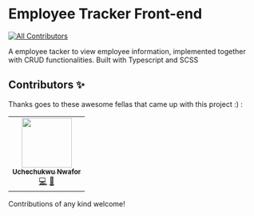 # Employee Tracker Front-end
<!-- ALL-CONTRIBUTORS-BADGE:START - Do not remove or modify this section -->
[![All Contributors](https://img.shields.io/badge/all_contributors-1-orange.svg?style=flat-square)](#contributors-)
<!-- ALL-CONTRIBUTORS-BADGE:END -->

A employee tacker to view employee information, implemented together with CRUD functionalities. Built with Typescript and SCSS

## Contributors ✨

Thanks goes to these awesome fellas that came up with this project :) :

<!-- ALL-CONTRIBUTORS-LIST:START - Do not remove or modify this section -->
<!-- prettier-ignore-start -->
<!-- markdownlint-disable -->
<table>
  <tr>
    <td align="center"><a href="https://blog.uchechukwunwafor.codes"><img src="https://avatars.githubusercontent.com/u/52088600?v=4?s=100" width="100px;" alt=""/><br /><sub><b>Uchechukwu Nwafor</b></sub></a><br /><a href="https://github.com/pmcrg-oau/Employee-Tracker-Frontend/commits?author=caspero-62" title="Code">💻</a> <a href="#maintenance-caspero-62" title="Maintenance">🚧</a></td>
  </tr>
</table>

<!-- markdownlint-restore -->
<!-- prettier-ignore-end -->

<!-- ALL-CONTRIBUTORS-LIST:END -->

Contributions of any kind welcome!
